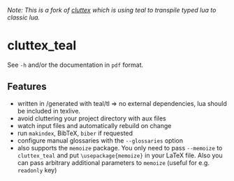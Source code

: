 *Note: This is a fork of [cluttex](https://github.com/minoki/cluttex) which is
using teal to transpile typed lua to classic lua.*

# cluttex_teal

See `-h` and/or the documentation in `pdf` format.

## Features
- written in /generated with teal/tl => no external dependencies, lua should be
  included in texlive.
- avoid cluttering your project directory with aux files
- watch input files and automatically rebuild on change
- run `makindex`, BibTeX, `biber` if requested
- configure manual glossaries with the `--glossaries` option
- also supports the `memoize` package. You only need to pass `--memoize` to
  `cluttex_teal` and put `\usepackage{memoize}` in your LaTeX file. Also you can
  pass arbitrary additional parameters to `memoize` (useful for e.g. `readonly` key)
